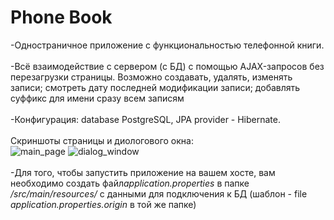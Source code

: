 # Phone Book

<div>-Одностраничное приложение с функциональностью телефонной книги.</div>
<br>
<div>-Всё взаимодействие с сервером (с БД) с помощью AJAX-запросов без перезагрузки страницы. Возможно создавать,
 удалять, изменять записи; смотреть дату последней модификации записи; добавлять суффикс для имени сразу всем записям</div>
 <br>
<div>-Конфигурация: database PostgreSQL, JPA provider - Hibernate.</div>
<br>
<div>
    <div>Скриншоты страницы и диологового окна:</div>
    <img src="src/main/resources/static/main_page.jpg" alt="main_page">
    <img src="src/main/resources/static/dialog_window.jpg" alt="dialog_window">
</div>
<br>
<div>-Для того, чтобы запустить приложение на вашем хосте, вам необходимо создать файл<i>application.properties</i> в папке 
<i>/src/main/resources/</i> с данными для подключения к БД (шаблон - file <i>application.properties.origin</i>
в той же папке)</div>
